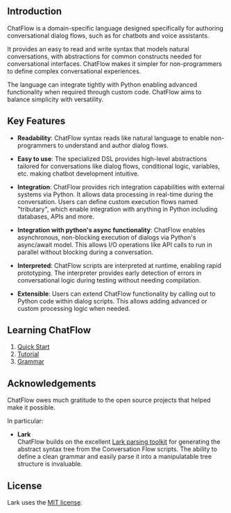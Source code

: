 ## Introduction

ChatFlow is a domain-specific language designed specifically for authoring conversational dialog flows, such as for chatbots and voice assistants. 

It provides an easy to read and write syntax that models natural conversations, with abstractions for common constructs needed for conversational interfaces. ChatFlow makes it simpler for non-programmers to define complex conversational experiences.

The language can integrate tightly with Python enabling advanced functionality when required through custom code. ChatFlow aims to balance simplicity with versatility. 

## Key Features  

- **Readability**: ChatFlow syntax reads like natural language to enable non-programmers to understand and author dialog flows.

- **Easy to use**: The specialized DSL provides high-level abstractions tailored for conversations like dialog flows, conditional logic, variables, etc. making chatbot development intuitive.

- **Integration**: ChatFlow provides rich integration capabilities with external systems via Python. It allows data processing in real-time during the conversation. Users can define custom execution flows named "tributary", which enable integration with anything in Python including databases, APIs and more.

- **Integration with python's async functionality**: ChatFlow enables asynchronous, non-blocking execution of dialogs via Python's async/await model. This allows I/O operations like API calls to run in parallel without blocking during a conversation.  

- **Interpreted**: ChatFlow scripts are interpreted at runtime, enabling rapid prototyping. The interpreter provides early detection of errors in conversational logic during testing without needing compilation.

- **Extensible**: Users can extend ChatFlow functionality by calling out to Python code within dialog scripts. This allows adding advanced or custom processing logic when needed.


## Learning ChatFlow

1. [Quick Start](tutorials.md)
2. [Tutorial](tutorials.md)
3. [Grammar](grammar.md)


## Acknowledgements

ChatFlow owes much gratitude to the open source projects that helped make it possible.

In particular:

- **Lark**  
    ChatFlow builds on the excellent [Lark parsing toolkit](https://github.com/lark-parser/lark) for generating the abstract syntax tree from the Conversation Flow scripts. The ability to define a clean grammar and easily parse it into a manipulatable tree structure is invaluable.

## License

Lark uses the [MIT license](LICENSE.md).
